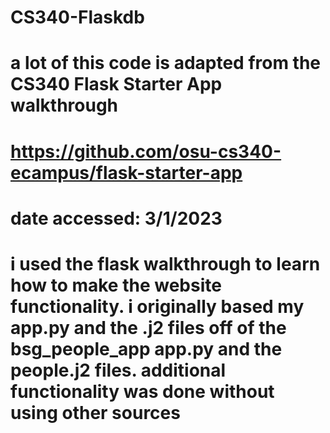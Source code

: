 # CS340-Flaskdb

# a lot of this code is adapted from the CS340 Flask Starter App walkthrough
# https://github.com/osu-cs340-ecampus/flask-starter-app
# date accessed: 3/1/2023
# i used the flask walkthrough to learn how to make the website functionality. i originally based my app.py and the .j2 files off of the bsg_people_app app.py and the people.j2 files. additional functionality was done without using other sources
